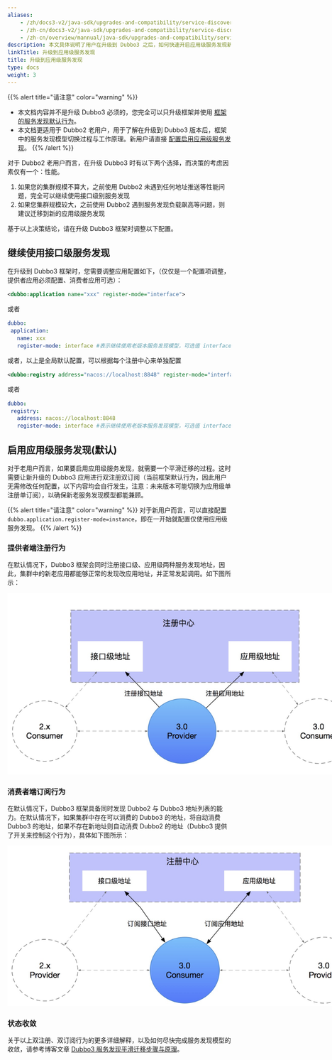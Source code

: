 ```yaml
---
aliases:
    - /zh/docs3-v2/java-sdk/upgrades-and-compatibility/service-discovery/service-discovery-samples/
    - /zh-cn/docs3-v2/java-sdk/upgrades-and-compatibility/service-discovery/service-discovery-samples/
    - /zh-cn/overview/mannual/java-sdk/upgrades-and-compatibility/service-discovery/
description: 本文具体说明了用户在升级到 Dubbo3 之后，如何快速开启应用级服务发现新特性，从接口级服务发现平滑迁移到应用级服务发现。
linkTitle: 升级到应用级服务发现
title: 升级到应用级服务发现
type: docs
weight: 3
---
```


{{% alert title="请注意" color="warning" %}}
* 本文档内容并不是升级 Dubbo3 必须的，您完全可以只升级框架并使用 [框架的服务发现默认行为](/zh-cn/overview/mannual/java-sdk/reference-manual/upgrades-and-compatibility/migration-service-discovery/#启用应用级服务发现)。
* 本文档更适用于 Dubbo2 老用户，用于了解在升级到 Dubbo3 版本后，框架中的服务发现模型切换过程与工作原理。新用户请直接 [配置启用应用级服务发现](/zh-cn/overview/mannual/java-sdk/tasks/service-discovery/nacos/#13-配置并启用-nacos)。
{{% /alert %}}

对于 Dubbo2 老用户而言，在升级 Dubbo3 时有以下两个选择，而决策的考虑因素仅有一个：性能。
1. 如果您的集群规模不算大，之前使用 Dubbo2 未遇到任何地址推送等性能问题，完全可以继续使用接口级别服务发现
2. 如果您集群规模较大，之前使用 Dubbo2 遇到服务发现负载飙高等问题，则建议迁移到新的应用级服务发现

基于以上决策结论，请在升级 Dubbo3 框架时调整以下配置。

## 继续使用接口级服务发现

在升级到 Dubbo3 框架时，您需要调整应用配置如下，（仅仅是一个配置项调整，提供者应用必须配置、消费者应用可选）：

```xml
<dubbo:application name="xxx" register-mode="interface">
```

或者

```yaml
dubbo:
 application:
   name: xxx
   register-mode: interface #表示继续使用老版本服务发现模型，可选值 interface、instance、all
```

或者，以上是全局默认配置，可以根据每个注册中心来单独配置

```xml
<dubbo:registry address="nacos://localhost:8848" register-mode="interface">
```

或者

```yaml
dubbo:
 registry:
   address: nacos://localhost:8848
   register-mode: interface #表示继续使用老版本服务发现模型，可选值 interface、instance、all
```

## 启用应用级服务发现(默认)
对于老用户而言，如果要启用应用级服务发现，就需要一个平滑迁移的过程。这时需要让新升级的 Dubbo3 应用进行双注册双订阅（当前框架默认行为，因此用户无需修改任何配置，以下内容均会自行发生，注意：未来版本可能切换为应用级单注册单订阅），以确保新老服务发现模型都能兼顾。

{{% alert title="请注意" color="warning" %}}
对于新用户而言，可以直接配置 `dubbo.application.register-mode=instance`，即在一开始就配置仅使用应用级服务发现。
{{% /alert %}}

### 提供者端注册行为
在默认情况下，Dubbo3 框架会同时注册接口级、应用级两种服务发现地址，因此，集群中的新老应用都能够正常的发现改应用地址，并正常发起调用。如下图所示：


<img alt="dubbo应用级服务发现" style="max-width:800px;height:auto;" src="/imgs/v3/migration/provider-registration.png"/>

### 消费者端订阅行为
在默认情况下，Dubbo3 框架具备同时发现 Dubbo2 与 Dubbo3 地址列表的能力。在默认情况下，如果集群中存在可以消费的 Dubbo3 的地址，将自动消费 Dubbo3 的地址，如果不存在新地址则自动消费 Dubbo2 的地址（Dubbo3 提供了开关来控制这个行为），具体如下图所示：

<img alt="dubbo应用级服务发现" style="max-width:800px;height:auto;" src="/imgs/v3/migration/consumer-subscription.png"/>

### 状态收敛

关于以上双注册、双订阅行为的更多详细解释，以及如何尽快完成服务发现模型的收敛，请参考博客文章 [Dubbo3 服务发现平滑迁移步骤与原理](/zh-cn/blog/2024/05/13/如果从接口级服务发现平滑迁移到应用级服务发现/)。

